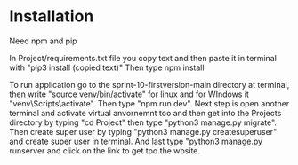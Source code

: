# Installation

Need npm and pip

In Project/requirements.txt file you copy text and then paste it in terminal with "pip3 install (copied text)"
Then type npm install

To run application go to the sprint-10-firstversion-main directory at terminal, then write "source venv/bin/activate" for linux and for WIndows it "venv\Scripts\activate". Then type "npm run dev". Next step is open another terminal and activate virtual anvornemnt too and then get into the Projects directory by typing "cd Project" then type "python3 manage.py migrate". Then create super user by typing "python3 manage.py createsuperuser" and create super user in terminal. And last type "python3 manage.py runserver and click on the link to get tpo the wbsite.
